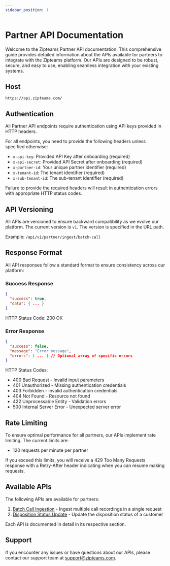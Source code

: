 ```yaml
---
sidebar_position: 1
---
```


# Partner API Documentation

Welcome to the Zipteams Partner API documentation. This comprehensive guide provides detailed information about the APIs available for partners to integrate with the Zipteams platform. Our APIs are designed to be robust, secure, and easy to use, enabling seamless integration with your existing systems.

## Host

`https://api.zipteams.com/`

## Authentication

All Partner API endpoints require authentication using API keys provided in HTTP headers.

For all endpoints, you need to provide the following headers unless specified otherwise:

- `x-api-key`: Provided API Key after onboarding (required)
- `x-api-secret`: Provided API Secret after onboarding (required)
- `x-partner-id`: Your unique partner identifier (required)
- `x-tenant-id`: The tenant identifier (required)
- `x-sub-tenant-id`: The sub-tenant identifier (required)

Failure to provide the required headers will result in authentication errors with appropriate HTTP status codes.

## API Versioning

All APIs are versioned to ensure backward compatibility as we evolve our platform. The current version is `v1`. The version is specified in the URL path.

Example: `/api/v1/partner/ingest/batch-call`

## Response Format

All API responses follow a standard format to ensure consistency across our platform:

### Success Response

```json
{
  "success": true,
  "data": { ... }
}
```

HTTP Status Code: 200 OK

### Error Response

```json
{
  "success": false,
  "message": "Error message",
  "errors": [ ... ] // Optional array of specific errors
}
```

HTTP Status Codes:
- 400 Bad Request - Invalid input parameters
- 401 Unauthorized - Missing authentication credentials
- 403 Forbidden - Invalid authentication credentials
- 404 Not Found - Resource not found
- 422 Unprocessable Entity - Validation errors
- 500 Internal Server Error - Unexpected server error

## Rate Limiting

To ensure optimal performance for all partners, our APIs implement rate limiting. The current limits are:

- 120 requests per minute per partner

If you exceed this limits, you will receive a 429 Too Many Requests response with a Retry-After header indicating when you can resume making requests.

## Available APIs

The following APIs are available for partners:

1. [Batch Call Ingestion](./batch-call-ingestion.md) - Ingest multiple call recordings in a single request
2. [Disposition Status Update](./disposition-status-update.md) - Update the disposition status of a customer

Each API is documented in detail in its respective section.

## Support

If you encounter any issues or have questions about our APIs, please contact our support team at [support@zipteams.com](mailto:support@zipteams.com).
